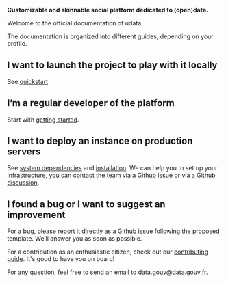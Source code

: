 **Customizable and skinnable social platform dedicated to (open)data.**

Welcome to the official documentation of udata. 

The documentation is organized into different guides, depending on your profile.

## I want to launch the project to play with it locally

See [quickstart](quickstart.md)

## I’m a regular developer of the platform

Start with [getting started](getting-started.md).

## I want to deploy an instance on production servers

See [system dependencies](system-dependencies.md) and [installation](installation.md).
We can help you to set up your infrastructure, you can contact the team via [a Github issue][github-new-issue] or via [a Github discussion][github-discussions].

## I found a bug or I want to suggest an improvement

For a bug, please [report it directly as a Github issue][github-new-issue] following the proposed template. We’ll answer you as soon as possible.

For a contribution as an enthusiastic citizen, check out our [contributing guide](contributing-guide.md). It's good to have you on board!

For any question, feel free to send an email to [data.gouv@data.gouv.fr](mailto:data.gouv@data.gouv.fr).

[github-new-issue]: https://github.com/opendatateam/udata/issues/new
[github-discussions]: https://github.com/opendatateam/udata/discussions/2721
